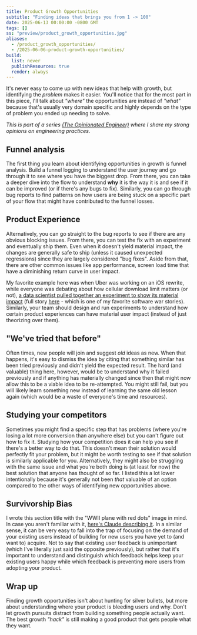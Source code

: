 ```yaml
---
title: Product Growth Opportunities
subtitle: "Finding ideas that brings you from 1 -> 100"
date: 2025-06-13 00:00:00 -0800 GMT
tags: []
ss: "preview/product_growth_opportunities.jpg"
aliases:
  - /product_growth_opportunities/
  - /2025-06-06-product-growth-opportunities/
build:
  list: never
  publishResources: true
  render: always
---
```


It's never easy to come up with new ideas that help with growth, but identifying the _problem_ makes it easier. You'll notice that for the most part in this piece, I'll talk about _"where"_ the opportunities are instead of _"what"_ because that's usually very domain specific and highly depends on the type of problem you ended up needing to solve.

_This is part of a series [(The Opinionated Engineer)](/blog/2025-05-04-the-opinionated-engineer/) where I share my strong opinions on engineering practices._


## Funnel analysis

The first thing you learn about identifying opportunities in growth is funnel analysis. Build a funnel logging to understand the user journey and go through it to see where you have the biggest drop. From there, you can take a deeper dive into the flow to understand **why** it is the way it is and see if it can be improved (or if there's any bugs to fix). Similarly, you can go through bug reports to find patterns on how users are being stuck on a specific part of your flow that might have contributed to the funnel losses.

## Product Experience

Alternatively, you can go straight to the bug reports to see if there are any obvious blocking issues. From there, you can test the fix with an experiment and eventually ship them. Even when it doesn't yield material impact, the changes are generally safe to ship (unless it caused unexpected regressions) since they are largely considered "bug fixes". Aside from that, there are other common issues like app performance, screen load time that have a diminishing return curve in user impact.

My favorite example here was when Uber was working on an iOS rewrite, while everyone was debating about how cellular download limit matters (or not), [a data scientist pulled together an experiment to show its material impact](https://x.com/StanTwinB/status/1336929240516710400) (full story [here](https://threadreaderapp.com/thread/1336890442768547845.html) - which is one of my favorite software war stories). Similarly, your team should design and run experiments to understand how certain product experiences can have material user impact (instead of just theorizing over them).

## "We've tried that before"

Often times, new people will join and suggest _old_ ideas as new. When that happens, it's easy to dismiss the idea by citing that something similar has been tried previously and didn't yield the expected result. The hard (and valuable) thing here, however, would be to understand why it failed previously and if anything has materially changed since then that might now allow this to be a viable idea to be re-attempted. You might still fail, but you will likely learn something new instead of learning the same old lesson again (which would be a waste of everyone's time and resources).

## Studying your competitors

Sometimes you might find a specific step that has problems (where you're losing a lot more conversion than anywhere else) but you can't figure out how to fix it. Studying how your competition does it can help you see if there's a better way to do that. This doesn't mean their solution would perfectly fit your problem, but it might be worth testing to see if that solution is similarly applicable for you. Alternatively, they might also be struggling with the same issue and what you're both doing is (at least for now) the best solution that anyone has thought of so far. I listed this a lot lower intentionally because it's generally not been _that_ valuable of an option compared to the other ways of identifying new opportunities above.

## Survivorship Bias

I wrote this section title with the "WWII plane with red dots" image in mind. In case you aren't familiar with it, [here's Claude describing it](https://claude.ai/share/7d06cfc9-95e7-4474-aae4-b56a6c6d3c99). In a similar sense, it can be very easy to fall into the trap of focusing on the demand of your existing users instead of building for new users you have yet to (and want to) acquire. Not to say that existing user feedback is unimportant (which I've literally just said the opposite previously), but rather that it's important to understand and distinguish which feedback helps keep your existing users happy while which feedback is preventing more users from adopting your product.

## Wrap up

Finding growth opportunities isn't about hunting for silver bullets, but more about understanding where your product is bleeding users and why. Don't let growth pursuits distract from building something people actually want. The best growth _"hack"_ is still making a good product that gets people what they want.